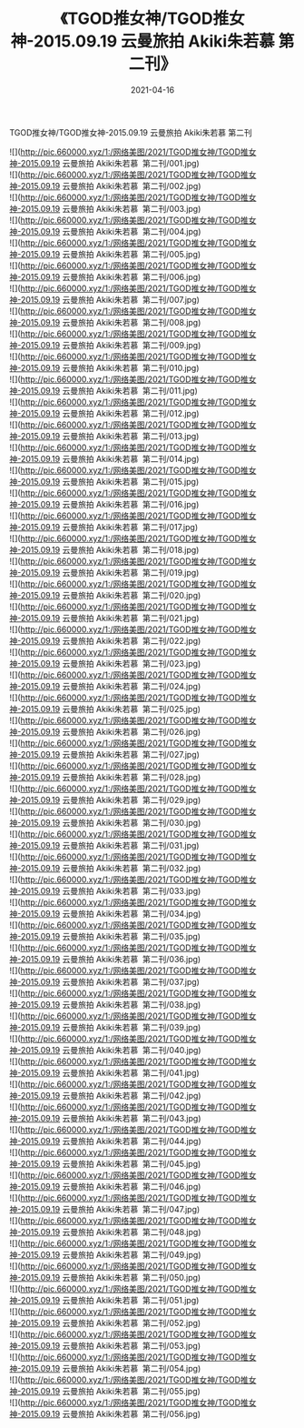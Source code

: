 ﻿---
layout: post
title:  《TGOD推女神/TGOD推女神-2015.09.19 云曼旅拍 Akiki朱若慕  第二刊》
date:   2021-04-16
img: http://pic.660000.xyz/1:/网络美图/2021/TGOD推女神/TGOD推女神-2015.09.19 云曼旅拍 Akiki朱若慕  第二刊/000.jpg
categories: [美女, 清纯, 唯美]
---

TGOD推女神/TGOD推女神-2015.09.19 云曼旅拍 Akiki朱若慕  第二刊

 ![](http://pic.660000.xyz/1:/网络美图/2021/TGOD推女神/TGOD推女神-2015.09.19 云曼旅拍 Akiki朱若慕&nbsp;&nbsp;第二刊/001.jpg) <br>![](http://pic.660000.xyz/1:/网络美图/2021/TGOD推女神/TGOD推女神-2015.09.19 云曼旅拍 Akiki朱若慕&nbsp;&nbsp;第二刊/002.jpg) <br>![](http://pic.660000.xyz/1:/网络美图/2021/TGOD推女神/TGOD推女神-2015.09.19 云曼旅拍 Akiki朱若慕&nbsp;&nbsp;第二刊/003.jpg) <br>![](http://pic.660000.xyz/1:/网络美图/2021/TGOD推女神/TGOD推女神-2015.09.19 云曼旅拍 Akiki朱若慕&nbsp;&nbsp;第二刊/004.jpg) <br>![](http://pic.660000.xyz/1:/网络美图/2021/TGOD推女神/TGOD推女神-2015.09.19 云曼旅拍 Akiki朱若慕&nbsp;&nbsp;第二刊/005.jpg) <br>![](http://pic.660000.xyz/1:/网络美图/2021/TGOD推女神/TGOD推女神-2015.09.19 云曼旅拍 Akiki朱若慕&nbsp;&nbsp;第二刊/006.jpg) <br>![](http://pic.660000.xyz/1:/网络美图/2021/TGOD推女神/TGOD推女神-2015.09.19 云曼旅拍 Akiki朱若慕&nbsp;&nbsp;第二刊/007.jpg) <br>![](http://pic.660000.xyz/1:/网络美图/2021/TGOD推女神/TGOD推女神-2015.09.19 云曼旅拍 Akiki朱若慕&nbsp;&nbsp;第二刊/008.jpg) <br>![](http://pic.660000.xyz/1:/网络美图/2021/TGOD推女神/TGOD推女神-2015.09.19 云曼旅拍 Akiki朱若慕&nbsp;&nbsp;第二刊/009.jpg) <br>![](http://pic.660000.xyz/1:/网络美图/2021/TGOD推女神/TGOD推女神-2015.09.19 云曼旅拍 Akiki朱若慕&nbsp;&nbsp;第二刊/010.jpg) <br>![](http://pic.660000.xyz/1:/网络美图/2021/TGOD推女神/TGOD推女神-2015.09.19 云曼旅拍 Akiki朱若慕&nbsp;&nbsp;第二刊/011.jpg) <br>![](http://pic.660000.xyz/1:/网络美图/2021/TGOD推女神/TGOD推女神-2015.09.19 云曼旅拍 Akiki朱若慕&nbsp;&nbsp;第二刊/012.jpg) <br>![](http://pic.660000.xyz/1:/网络美图/2021/TGOD推女神/TGOD推女神-2015.09.19 云曼旅拍 Akiki朱若慕&nbsp;&nbsp;第二刊/013.jpg) <br>![](http://pic.660000.xyz/1:/网络美图/2021/TGOD推女神/TGOD推女神-2015.09.19 云曼旅拍 Akiki朱若慕&nbsp;&nbsp;第二刊/014.jpg) <br>![](http://pic.660000.xyz/1:/网络美图/2021/TGOD推女神/TGOD推女神-2015.09.19 云曼旅拍 Akiki朱若慕&nbsp;&nbsp;第二刊/015.jpg) <br>![](http://pic.660000.xyz/1:/网络美图/2021/TGOD推女神/TGOD推女神-2015.09.19 云曼旅拍 Akiki朱若慕&nbsp;&nbsp;第二刊/016.jpg) <br>![](http://pic.660000.xyz/1:/网络美图/2021/TGOD推女神/TGOD推女神-2015.09.19 云曼旅拍 Akiki朱若慕&nbsp;&nbsp;第二刊/017.jpg) <br>![](http://pic.660000.xyz/1:/网络美图/2021/TGOD推女神/TGOD推女神-2015.09.19 云曼旅拍 Akiki朱若慕&nbsp;&nbsp;第二刊/018.jpg) <br>![](http://pic.660000.xyz/1:/网络美图/2021/TGOD推女神/TGOD推女神-2015.09.19 云曼旅拍 Akiki朱若慕&nbsp;&nbsp;第二刊/019.jpg) <br>![](http://pic.660000.xyz/1:/网络美图/2021/TGOD推女神/TGOD推女神-2015.09.19 云曼旅拍 Akiki朱若慕&nbsp;&nbsp;第二刊/020.jpg) <br>![](http://pic.660000.xyz/1:/网络美图/2021/TGOD推女神/TGOD推女神-2015.09.19 云曼旅拍 Akiki朱若慕&nbsp;&nbsp;第二刊/021.jpg) <br>![](http://pic.660000.xyz/1:/网络美图/2021/TGOD推女神/TGOD推女神-2015.09.19 云曼旅拍 Akiki朱若慕&nbsp;&nbsp;第二刊/022.jpg) <br>![](http://pic.660000.xyz/1:/网络美图/2021/TGOD推女神/TGOD推女神-2015.09.19 云曼旅拍 Akiki朱若慕&nbsp;&nbsp;第二刊/023.jpg) <br>![](http://pic.660000.xyz/1:/网络美图/2021/TGOD推女神/TGOD推女神-2015.09.19 云曼旅拍 Akiki朱若慕&nbsp;&nbsp;第二刊/024.jpg) <br>![](http://pic.660000.xyz/1:/网络美图/2021/TGOD推女神/TGOD推女神-2015.09.19 云曼旅拍 Akiki朱若慕&nbsp;&nbsp;第二刊/025.jpg) <br>![](http://pic.660000.xyz/1:/网络美图/2021/TGOD推女神/TGOD推女神-2015.09.19 云曼旅拍 Akiki朱若慕&nbsp;&nbsp;第二刊/026.jpg) <br>![](http://pic.660000.xyz/1:/网络美图/2021/TGOD推女神/TGOD推女神-2015.09.19 云曼旅拍 Akiki朱若慕&nbsp;&nbsp;第二刊/027.jpg) <br>![](http://pic.660000.xyz/1:/网络美图/2021/TGOD推女神/TGOD推女神-2015.09.19 云曼旅拍 Akiki朱若慕&nbsp;&nbsp;第二刊/028.jpg) <br>![](http://pic.660000.xyz/1:/网络美图/2021/TGOD推女神/TGOD推女神-2015.09.19 云曼旅拍 Akiki朱若慕&nbsp;&nbsp;第二刊/029.jpg) <br>![](http://pic.660000.xyz/1:/网络美图/2021/TGOD推女神/TGOD推女神-2015.09.19 云曼旅拍 Akiki朱若慕&nbsp;&nbsp;第二刊/030.jpg) <br>![](http://pic.660000.xyz/1:/网络美图/2021/TGOD推女神/TGOD推女神-2015.09.19 云曼旅拍 Akiki朱若慕&nbsp;&nbsp;第二刊/031.jpg) <br>![](http://pic.660000.xyz/1:/网络美图/2021/TGOD推女神/TGOD推女神-2015.09.19 云曼旅拍 Akiki朱若慕&nbsp;&nbsp;第二刊/032.jpg) <br>![](http://pic.660000.xyz/1:/网络美图/2021/TGOD推女神/TGOD推女神-2015.09.19 云曼旅拍 Akiki朱若慕&nbsp;&nbsp;第二刊/033.jpg) <br>![](http://pic.660000.xyz/1:/网络美图/2021/TGOD推女神/TGOD推女神-2015.09.19 云曼旅拍 Akiki朱若慕&nbsp;&nbsp;第二刊/034.jpg) <br>![](http://pic.660000.xyz/1:/网络美图/2021/TGOD推女神/TGOD推女神-2015.09.19 云曼旅拍 Akiki朱若慕&nbsp;&nbsp;第二刊/035.jpg) <br>![](http://pic.660000.xyz/1:/网络美图/2021/TGOD推女神/TGOD推女神-2015.09.19 云曼旅拍 Akiki朱若慕&nbsp;&nbsp;第二刊/036.jpg) <br>![](http://pic.660000.xyz/1:/网络美图/2021/TGOD推女神/TGOD推女神-2015.09.19 云曼旅拍 Akiki朱若慕&nbsp;&nbsp;第二刊/037.jpg) <br>![](http://pic.660000.xyz/1:/网络美图/2021/TGOD推女神/TGOD推女神-2015.09.19 云曼旅拍 Akiki朱若慕&nbsp;&nbsp;第二刊/038.jpg) <br>![](http://pic.660000.xyz/1:/网络美图/2021/TGOD推女神/TGOD推女神-2015.09.19 云曼旅拍 Akiki朱若慕&nbsp;&nbsp;第二刊/039.jpg) <br>![](http://pic.660000.xyz/1:/网络美图/2021/TGOD推女神/TGOD推女神-2015.09.19 云曼旅拍 Akiki朱若慕&nbsp;&nbsp;第二刊/040.jpg) <br>![](http://pic.660000.xyz/1:/网络美图/2021/TGOD推女神/TGOD推女神-2015.09.19 云曼旅拍 Akiki朱若慕&nbsp;&nbsp;第二刊/041.jpg) <br>![](http://pic.660000.xyz/1:/网络美图/2021/TGOD推女神/TGOD推女神-2015.09.19 云曼旅拍 Akiki朱若慕&nbsp;&nbsp;第二刊/042.jpg) <br>![](http://pic.660000.xyz/1:/网络美图/2021/TGOD推女神/TGOD推女神-2015.09.19 云曼旅拍 Akiki朱若慕&nbsp;&nbsp;第二刊/043.jpg) <br>![](http://pic.660000.xyz/1:/网络美图/2021/TGOD推女神/TGOD推女神-2015.09.19 云曼旅拍 Akiki朱若慕&nbsp;&nbsp;第二刊/044.jpg) <br>![](http://pic.660000.xyz/1:/网络美图/2021/TGOD推女神/TGOD推女神-2015.09.19 云曼旅拍 Akiki朱若慕&nbsp;&nbsp;第二刊/045.jpg) <br>![](http://pic.660000.xyz/1:/网络美图/2021/TGOD推女神/TGOD推女神-2015.09.19 云曼旅拍 Akiki朱若慕&nbsp;&nbsp;第二刊/046.jpg) <br>![](http://pic.660000.xyz/1:/网络美图/2021/TGOD推女神/TGOD推女神-2015.09.19 云曼旅拍 Akiki朱若慕&nbsp;&nbsp;第二刊/047.jpg) <br>![](http://pic.660000.xyz/1:/网络美图/2021/TGOD推女神/TGOD推女神-2015.09.19 云曼旅拍 Akiki朱若慕&nbsp;&nbsp;第二刊/048.jpg) <br>![](http://pic.660000.xyz/1:/网络美图/2021/TGOD推女神/TGOD推女神-2015.09.19 云曼旅拍 Akiki朱若慕&nbsp;&nbsp;第二刊/049.jpg) <br>![](http://pic.660000.xyz/1:/网络美图/2021/TGOD推女神/TGOD推女神-2015.09.19 云曼旅拍 Akiki朱若慕&nbsp;&nbsp;第二刊/050.jpg) <br>![](http://pic.660000.xyz/1:/网络美图/2021/TGOD推女神/TGOD推女神-2015.09.19 云曼旅拍 Akiki朱若慕&nbsp;&nbsp;第二刊/051.jpg) <br>![](http://pic.660000.xyz/1:/网络美图/2021/TGOD推女神/TGOD推女神-2015.09.19 云曼旅拍 Akiki朱若慕&nbsp;&nbsp;第二刊/052.jpg) <br>![](http://pic.660000.xyz/1:/网络美图/2021/TGOD推女神/TGOD推女神-2015.09.19 云曼旅拍 Akiki朱若慕&nbsp;&nbsp;第二刊/053.jpg) <br>![](http://pic.660000.xyz/1:/网络美图/2021/TGOD推女神/TGOD推女神-2015.09.19 云曼旅拍 Akiki朱若慕&nbsp;&nbsp;第二刊/054.jpg) <br>![](http://pic.660000.xyz/1:/网络美图/2021/TGOD推女神/TGOD推女神-2015.09.19 云曼旅拍 Akiki朱若慕&nbsp;&nbsp;第二刊/055.jpg) <br>![](http://pic.660000.xyz/1:/网络美图/2021/TGOD推女神/TGOD推女神-2015.09.19 云曼旅拍 Akiki朱若慕&nbsp;&nbsp;第二刊/056.jpg) <br>